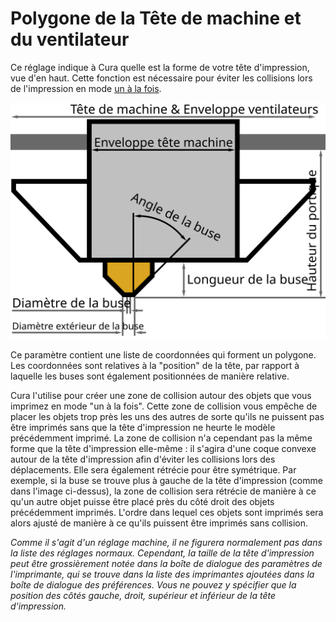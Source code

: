 Polygone de la Tête de machine et du ventilateur
====
Ce réglage indique à Cura quelle est la forme de votre tête d'impression, vue d'en haut. Cette fonction est nécessaire pour éviter les collisions lors de l'impression en mode [un à la fois](../blackmagic/print_sequence.md).

![Dimensions de la tête d'impression](../images/head_dimensions_fr.svg)

Ce paramètre contient une liste de coordonnées qui forment un polygone. Les coordonnées sont relatives à la "position" de la tête, par rapport à laquelle les buses sont également positionnées de manière relative.

Cura l'utilise pour créer une zone de collision autour des objets que vous imprimez en mode "un à la fois". Cette zone de collision vous empêche de placer les objets trop près les uns des autres de sorte qu'ils ne puissent pas être imprimés sans que la tête d'impression ne heurte le modèle précédemment imprimé. La zone de collision n'a cependant pas la même forme que la tête d'impression elle-même : il s'agira d'une coque convexe autour de la tête d'impression afin d'éviter les collisions lors des déplacements. Elle sera également rétrécie pour être symétrique. Par exemple, si la buse se trouve plus à gauche de la tête d'impression (comme dans l'image ci-dessus), la zone de collision sera rétrécie de manière à ce qu'un autre objet puisse être placé près du côté droit des objets précédemment imprimés. L'ordre dans lequel ces objets sont imprimés sera alors ajusté de manière à ce qu'ils puissent être imprimés sans collision.

*Comme il s'agit d'un réglage machine, il ne figurera normalement pas dans la liste des réglages normaux. Cependant, la taille de la tête d'impression peut être grossièrement notée dans la boîte de dialogue des paramètres de l'imprimante, qui se trouve dans la liste des imprimantes ajoutées dans la boîte de dialogue des préférences. Vous ne pouvez y spécifier que la position des côtés gauche, droit, supérieur et inférieur de la tête d'impression.*
